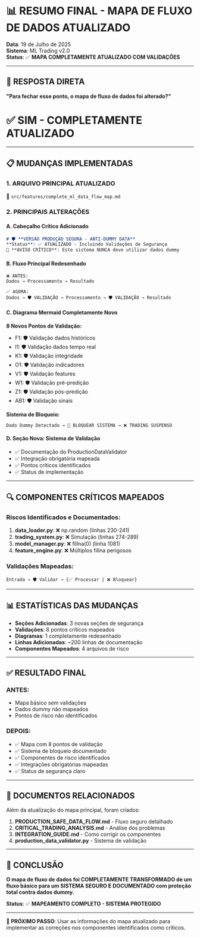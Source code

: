 # 📊 RESUMO FINAL - MAPA DE FLUXO DE DADOS ATUALIZADO

**Data**: 19 de Julho de 2025  
**Sistema**: ML Trading v2.0  
**Status**: ✅ **MAPA COMPLETAMENTE ATUALIZADO COM VALIDAÇÕES**

---

## 🎯 **RESPOSTA DIRETA**

**"Para fechar esse ponto, o mapa de fluxo de dados foi alterado?"**

# ✅ **SIM - COMPLETAMENTE ATUALIZADO**

---

## 📋 **MUDANÇAS IMPLEMENTADAS**

### **1. ARQUIVO PRINCIPAL ATUALIZADO**
📁 `src/features/complete_ml_data_flow_map.md`

### **2. PRINCIPAIS ALTERAÇÕES**

#### **A. Cabeçalho Crítico Adicionado**
```markdown
# 🛡️ **VERSÃO PRODUÇÃO SEGURA - ANTI-DUMMY DATA**
**Status**: ✅ ATUALIZADO - Incluindo Validações de Segurança  
🚨 **AVISO CRÍTICO**: Este sistema NUNCA deve utilizar dados dummy
```

#### **B. Fluxo Principal Redesenhado**
```
❌ ANTES:
Dados → Processamento → Resultado

✅ AGORA:  
Dados → 🛡️ VALIDAÇÃO → Processamento → 🛡️ VALIDAÇÃO → Resultado
```

#### **C. Diagrama Mermaid Completamente Novo**
**8 Novos Pontos de Validação:**
- F1: 🛡️ Validação dados históricos
- I1: 🛡️ Validação dados tempo real  
- K1: 🛡️ Validação integridade
- O1: 🛡️ Validação indicadores
- V1: 🛡️ Validação features
- W1: 🛡️ Validação pré-predição
- Z1: 🛡️ Validação pós-predição
- AB1: 🛡️ Validação sinais

**Sistema de Bloqueio:**
```mermaid
Dado Dummy Detectado → 🚨 BLOQUEAR SISTEMA → ❌ TRADING SUSPENSO
```

#### **D. Seção Nova: Sistema de Validação**
- ✅ Documentação do ProductionDataValidator
- ✅ Integração obrigatória mapeada
- ✅ Pontos críticos identificados
- ✅ Status de implementação

---

## 🔍 **COMPONENTES CRÍTICOS MAPEADOS**

### **Riscos Identificados e Documentados:**
1. **data_loader.py**: ❌ np.random (linhas 230-241)
2. **trading_system.py**: ❌ Simulação (linhas 274-289)
3. **model_manager.py**: ❌ fillna(0) (linha 1081)
4. **feature_engine.py**: ❌ Múltiplos fillna perigosos

### **Validações Mapeadas:**
```
Entrada → 🛡️ Validar → {✅ Processar | ❌ Bloquear}
```

---

## 📊 **ESTATÍSTICAS DAS MUDANÇAS**

- **Seções Adicionadas**: 3 novas seções de segurança
- **Validações**: 8 pontos críticos mapeados
- **Diagramas**: 1 completamente redesenhado
- **Linhas Adicionadas**: ~200 linhas de documentação
- **Componentes Mapeados**: 4 arquivos de risco

---

## ✅ **RESULTADO FINAL**

### **ANTES:**
- Mapa básico sem validações
- Dados dummy não mapeados
- Pontos de risco não identificados

### **DEPOIS:**
- ✅ Mapa com 8 pontos de validação
- ✅ Sistema de bloqueio documentado  
- ✅ Componentes de risco identificados
- ✅ Integrações obrigatórias mapeadas
- ✅ Status de segurança claro

---

## 📁 **DOCUMENTOS RELACIONADOS**

Além da atualização do mapa principal, foram criados:

1. **PRODUCTION_SAFE_DATA_FLOW.md** - Fluxo seguro detalhado
2. **CRITICAL_TRADING_ANALYSIS.md** - Análise dos problemas  
3. **INTEGRATION_GUIDE.md** - Como corrigir os componentes
4. **production_data_validator.py** - Sistema de validação

---

## 🎯 **CONCLUSÃO**

**O mapa de fluxo de dados foi COMPLETAMENTE TRANSFORMADO de um fluxo básico para um SISTEMA SEGURO E DOCUMENTADO com proteção total contra dados dummy.**

**Status**: ✅ **MAPEAMENTO COMPLETO - SISTEMA PROTEGIDO**

---

**📌 PRÓXIMO PASSO**: Usar as informações do mapa atualizado para implementar as correções nos componentes identificados como críticos.
